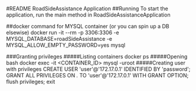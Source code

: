 #README
RoadSideAssistance Application
##Running
To start the application, run the main method in RoadSideAssistanceApplication 

##docker command for MYSQL container (or you can spin up a DB elsewise)
docker run -it --rm -p 3306:3306 -e MYSQL_DATABASE=roadSideAssistance -e MYSQL_ALLOW_EMPTY_PASSWORD=yes mysql

###Granting privileges
#####Listing containers
docker ps
#####Opening bash
docker exec -it <CONTAINER_ID>  mysql -uroot
#####Creating user with privileges
CREATE USER 'user'@'172.17.0.1' IDENTIFIED BY 'password';
GRANT ALL PRIVILEGES ON *.* TO 'user'@'172.17.0.1' WITH GRANT OPTION;
flush privileges;
exit
